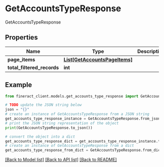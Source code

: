 # GetAccountsTypeResponse

GetAccountsTypeResponse

## Properties

Name | Type | Description | Notes
------------ | ------------- | ------------- | -------------
**page_items** | [**List[GetAccountsPageItems]**](GetAccountsPageItems.md) |  | [optional] 
**total_filtered_records** | **int** |  | [optional] 

## Example

```python
from fineract_client.models.get_accounts_type_response import GetAccountsTypeResponse

# TODO update the JSON string below
json = "{}"
# create an instance of GetAccountsTypeResponse from a JSON string
get_accounts_type_response_instance = GetAccountsTypeResponse.from_json(json)
# print the JSON string representation of the object
print(GetAccountsTypeResponse.to_json())

# convert the object into a dict
get_accounts_type_response_dict = get_accounts_type_response_instance.to_dict()
# create an instance of GetAccountsTypeResponse from a dict
get_accounts_type_response_from_dict = GetAccountsTypeResponse.from_dict(get_accounts_type_response_dict)
```
[[Back to Model list]](../README.md#documentation-for-models) [[Back to API list]](../README.md#documentation-for-api-endpoints) [[Back to README]](../README.md)


